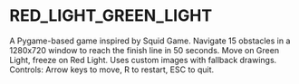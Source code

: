 # RED_LIGHT_GREEN_LIGHT
A Pygame-based game inspired by Squid Game. Navigate 15 obstacles in a 1280x720 window to reach the finish line in 50 seconds. Move on Green Light, freeze on Red Light. Uses custom images with fallback drawings. Controls: Arrow keys to move, R to restart, ESC to quit.

